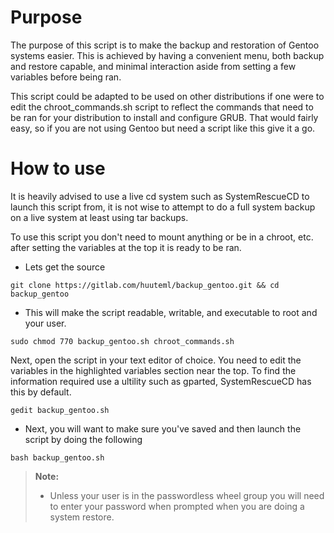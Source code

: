 Purpose
=====

The purpose of this script is to make the backup and restoration of Gentoo systems easier. This is achieved 
by having a convenient menu, both backup and restore capable, and minimal interaction aside from setting a 
few variables before being ran.

This script could be adapted to be used on other distributions if one were to edit the chroot_commands.sh 
script to reflect the commands that need to be ran for your distribution to install and configure GRUB. That 
would fairly easy, so if you are not using Gentoo but need a script like this give it a go.

How to use
====

It is heavily advised to use a live cd system such as SystemRescueCD to launch this script from, it is 
not wise to attempt to do a full system backup on a live system at least using tar backups.

To use this script you don't need to mount anything or be in a chroot, etc. after setting the variables 
at the top it is ready to be ran.

- Lets get the source

```
git clone https://gitlab.com/huuteml/backup_gentoo.git && cd backup_gentoo
```

- This will make the script readable, writable, and executable to root and your user. 

```
sudo chmod 770 backup_gentoo.sh chroot_commands.sh
```

Next, open the script in your text editor of choice. You need to edit the variables in the highlighted 
variables section near the top. To find the information  required use a ultility such as gparted, 
SystemRescueCD has this by default.

```
gedit backup_gentoo.sh
```

- Next, you will want to make sure you've saved and then launch the script by doing the following

```
bash backup_gentoo.sh
```

> **Note:**
> 
> - Unless your user is in the passwordless wheel group you will need to enter 
your password when prompted when you are doing a system restore.
